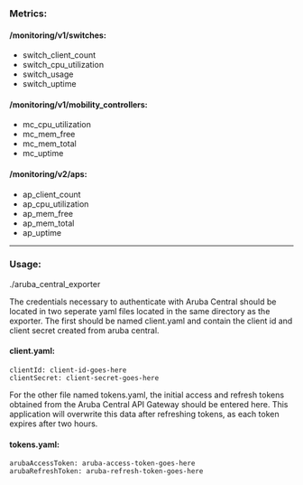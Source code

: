 <h3>Metrics:</h3>

<h4>/monitoring/v1/switches:</h4>

- switch_client_count
- switch_cpu_utilization
- switch_usage
- switch_uptime

<h4>/monitoring/v1/mobility_controllers:</h4>

- mc_cpu_utilization
- mc_mem_free
- mc_mem_total
- mc_uptime

<h4>/monitoring/v2/aps:</h4>

- ap_client_count
- ap_cpu_utilization
- ap_mem_free
- ap_mem_total
- ap_uptime



***
<h3>Usage:</h3>

./aruba_central_exporter

The credentials necessary to authenticate with Aruba Central should be located in two seperate yaml files located in the same directory as the exporter. The first should be named client.yaml and contain the client id and client secret created from aruba central.

<h4>client.yaml:</h4>

	clientId: client-id-goes-here
	clientSecret: client-secret-goes-here

For the other file named tokens.yaml, the initial access and refresh tokens obtained from the Aruba Central API Gateway should be entered here. This application will overwrite this data after refreshing tokens, as each token expires after two hours.

<h4>tokens.yaml:</h4>

	arubaAccessToken: aruba-access-token-goes-here
	arubaRefreshToken: aruba-refresh-token-goes-here
